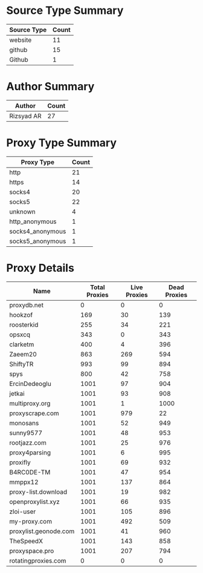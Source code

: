 # Source Type Summary

| Source Type | Count |
|-------------|-------|
| website | 11 |
| github | 15 |
| Github | 1 |


# Author Summary

| Author | Count |
|--------|-------|
| Rizsyad AR | 27 |


# Proxy Type Summary

| Proxy Type | Count |
|------------|-------|
| http | 21 |
| https | 14 |
| socks4 | 20 |
| socks5 | 22 |
| unknown | 4 |
| http_anonymous | 1 |
| socks4_anonymous | 1 |
| socks5_anonymous | 1 |


# Proxy Details

| Name | Total Proxies | Live Proxies | Dead Proxies |
|------|---------------|--------------|---------------|
| proxydb.net | 0 | 0 | 0 |
| hookzof | 169 | 30 | 139 |
| roosterkid | 255 | 34 | 221 |
| opsxcq | 343 | 0 | 343 |
| clarketm | 400 | 4 | 396 |
| Zaeem20 | 863 | 269 | 594 |
| ShiftyTR | 993 | 99 | 894 |
| spys | 800 | 42 | 758 |
| ErcinDedeoglu | 1001 | 97 | 904 |
| jetkai | 1001 | 93 | 908 |
| multiproxy.org | 1001 | 1 | 1000 |
| proxyscrape.com | 1001 | 979 | 22 |
| monosans | 1001 | 52 | 949 |
| sunny9577 | 1001 | 48 | 953 |
| rootjazz.com | 1001 | 25 | 976 |
| proxy4parsing | 1001 | 6 | 995 |
| proxifly | 1001 | 69 | 932 |
| B4RC0DE-TM | 1001 | 47 | 954 |
| mmppx12 | 1001 | 137 | 864 |
| proxy-list.download | 1001 | 19 | 982 |
| openproxylist.xyz | 1001 | 66 | 935 |
| zloi-user | 1001 | 105 | 896 |
| my-proxy.com | 1001 | 492 | 509 |
| proxylist.geonode.com | 1001 | 41 | 960 |
| TheSpeedX | 1001 | 143 | 858 |
| proxyspace.pro | 1001 | 207 | 794 |
| rotatingproxies.com | 0 | 0 | 0 |

